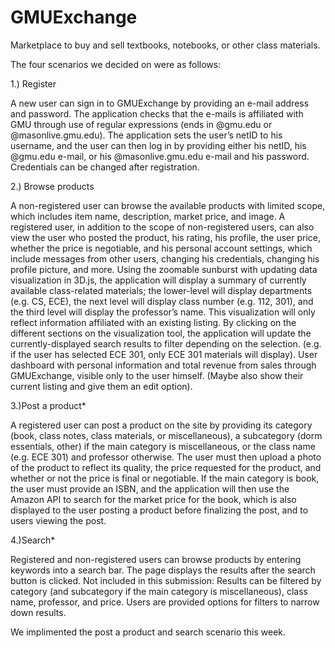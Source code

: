 # GMUExchange
Marketplace to buy and sell textbooks, notebooks, or other class materials.





The four scenarios we decided on were as follows:

1.) Register

   A new user can sign in to GMUExchange by providing an e-mail address and password. The application checks that the e-mails is            affiliated with GMU through use of regular expressions (ends in @gmu.edu or @masonlive.gmu.edu). The application sets the user’s        netID to his username, and the user can then log in by providing either his netID, his @gmu.edu e-mail, or his @masonlive.gmu.edu      e-mail and his password. Credentials can be changed after registration.
      
2.) Browse products

   A non-registered user can browse the available products with limited scope, which includes item name, description, market price,         and image. A registered user, in addition to the scope of non-registered users, can also view the user who posted the product,         his rating, his profile, the user price, whether the price is negotiable, and his personal account settings, which include             messages from other users, changing his credentials, changing his profile picture, and more. 
    Using the zoomable sunburst with updating data visualization in 3D.js, the application will display a summary of currently               available class-related materials; the lower-level will display departments (e.g. CS, ECE), the next level will display class           number (e.g. 112, 301), and the third level will display the professor’s name. This visualization will only reflect information         affiliated with an existing listing. By clicking on the different sections on the visualization tool, the application will update       the currently-displayed search results to filter depending on the selection. (e.g. if the user has selected ECE 301, only ECE 301       materials will display).
    User dashboard with personal information and total revenue from sales through GMUExchange, visible only to the user himself.             (Maybe also show their current listing and give them an edit option).
      
3.)Post a product*

   A registered user can post a product on the site by providing its category (book, class notes, class materials, or miscellaneous), a    subcategory (dorm essentials, other) if the main category is miscellaneous, or the class name (e.g. ECE 301) and professor              otherwise. The user must then upload a photo of the product to reflect its quality, the price requested for the product, and            whether or not the price is final or negotiable. If the main category is book, the user must provide an ISBN, and the application      will then use the Amazon API to search for the market price for the book, which is also displayed to the user posting a product        before finalizing the post, and to users viewing the post.
    
4.)Search* 

   Registered and non-registered users can browse products by entering keywords into a search bar. The page displays the results after      the search button is clicked.
   Not included in this submission: Results can be filtered by category (and subcategory if the main category is miscellaneous), class      name, professor, and price. Users are provided options for filters to narrow down results.

We implimented the post a product and search scenario this week.

